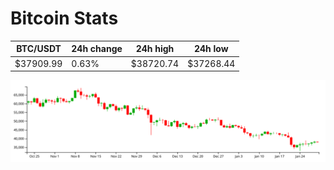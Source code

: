 # Bitcoin Stats

BTC/USDT|24h change|24h high|24h low|
|---|---|---|---|
|$37909.99|0.63%|$38720.74|$37268.44|

<img src="./chart.svg">

